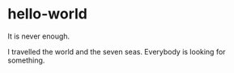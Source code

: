 # hello-world
It is never enough.

I travelled the world and the seven seas. Everybody is looking for something.
